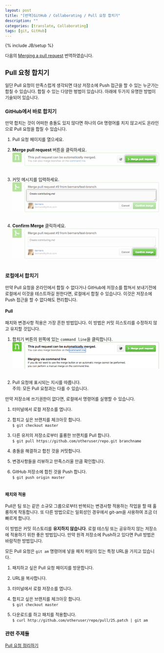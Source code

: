 ```yaml
---
layout: post
title: "[번역]GitHub / Collaborating / Pull 요청 합치기"
description: ""
categories: [translate, Collaborating]
tags: [git, GitHub]
---
```

{% include JB/setup %}

다음의 [Merging a pull request](https://help.github.com/articles/merging-a-pull-request) 번역하였습니다.

## Pull 요청 합치기

일단 Pull 요청이 만족스럽게 생각되면 대상 저장소에 Push 접근을 할 수 있는 누군가는 합칠 수 있습니다. 합칠 수 있는 다양한 벙법이 있습니다. 아래에 두가지 유명한 방법이 기술되어 있습니다.

### GitHub에서 바로 합치기

만약 합치는 것이 어떠한 충돌도 있지 않다면 하나의 Git 명령어를 치지 않고서도 온라인으로 Pull 요청을 합칠 수 있습니다.

1. Pull 요청 페이지를 열으세요.

2. **Merge pull request** 버튼을 클릭하세요.<br/><img src="/../../../../image/2013/pullrequest-mergebutton.png" alt="Merge pull request button" style="width: 500px;"/><br/><br/>

3. 커밋 메시지를 입력하세요.<br/><img src="/../../../../image/2013/pullrequest-commitmessage.png" alt="Commit message field" style="width: 500px;"/><br/><br/>

4. **Confirm Merge** 클릭하세요.<br/><img src="/../../../../image/2013/pullrequest-confirmmerge.png" alt="Confirm button" style="width: 500px;"/><br/><br/>


### 로컬에서 합치기

만약 Pull 요청을 온라인에서 합칠 수 없다거나 GitHub에 저장소를 합쳐서 보내기전에 로컬에서 이것을 테스트하길 원한다면, 로컬에서 합칠 수 있습니다. 이것은 저장소에 Push 접근을 할 수 없다해도 편리합니다.

#### Pull 

패치와 변경사항 적용은 가장 흔한 방법입니다. 이 방법은 커밋 히스토리를 수정하지 않고 유지할 것입니다.

1. 합치기 버튼의 왼쪽에 있는 `command line`을 클릭합니다.<br/><img src="/../../../../image/2013/pullrequest-manualinstructions.png" alt="Merge pull information message" style="width: 500px;"/><br/><br/>

2. Pull 요청에 표시되는 지시를 따릅니다.<br/>주의: 모든 Pull 요청과는 다를 수 있습니다.

만약 저장소에 쓰기권한이 없다면, 로컬에서 명령어를 실행할 수 있습니다.

1. 터미널에서 로컬 저장소를 엽니다.

2. 합치고 싶은 브랜치를 체크아웃 합니다.<br/>
```$ git checkout master```

3. 다른 유저의 저장소로부터 훌륭한 브랜치를 Pull 합니다.<br/>
```$ git pull https://github.com/otheruser/repo.git branchname```

4. 충돌을 해결하고 합친 것을 커밋합니다.

5. 변경사항들을 리뷰하고 만족스러울 만큼 확인합니다.

6. GitHub 저장소에 합친 것을 Push 합니다.<br/>
```$ git push origin master```<br/><br/>

#### 패치와 적용

Pull은 팀 또는 같은 소규모 그룹으로부터 반복되는 변경사항 적용하는 작업을 할 때 훌륭하게 작동합니다. 또 다른 방법으로는 일회성인 경우에서 git-am을 사용하여 조금 더 빠르게 합니다.

이 방법은 커밋 히스토리를 **유지하지 않습니다**. 로컬 테스팅 또는 공유하지 않는 저장소에 적용하기 위한 좋은 방법입니다. 만약 원격 저장소에 Push하고 있다면 Pull 방법은 바람직한 방법입니다.

모든 Pull 요청은 `git am` 명령어에 넣을 패치 파일이 있는 특정 URL을 가지고 있습니다.

1. 패치하고 싶은 Pull 요청 페이지를 방문합니다.

2. URL을 복사합니다.

3. 터미널에서 로컬 저장소를 엽니다.

4. 합치고 싶은 브랜치를 체크아웃 합니다.<br/>
```$ git checkout master```

5. 다운로드를 하고 패치를 적용합니다.<br/>
```$ curl http://github.com/otheruser/repo/pull/25.patch | git am```

### 관련 주제들
[Pull 요청 정리하기](http://minsone.github.io/lesson/2013/12/25/GitHub-Tidying-up-pull-requests/)

<!-- {% highlight bash%}git push origin master{% endhighlight %} -->